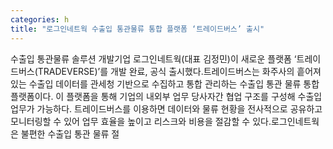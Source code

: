 ```yaml
---
categories: h
title: "로그인네트웍 수출입 통관물류 통합 플랫폼 ‘트레이드버스’ 출시"
---
```

수출입 통관물류 솔루션 개발기업 로그인네트웍(대표 김정민)이 새로운 플랫폼 ‘트레이드버스(TRADEVERSE)’를 개발 완료, 공식 출시했다.트레이드버스는 화주사의 흩어져 있는 수출입 데이터를 관세청 기반으로 수집하고 통합 관리하는 수출입 통관 물류 통합 플랫폼이다. 이 플랫폼을 통해 기업의 내외부 업무 당사자간 협업 구조를 구성해 수출입 업무가 가능하다. 트레이드버스를 이용하면 데이터와 물류 현황을 전사적으로 공유하고 모니터링할 수 있어 업무 효율을 높이고 리스크와 비용을 절감할 수 있다.로그인네트웍은 불편한 수출입 통관 물류 절